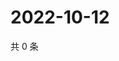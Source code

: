 # 2022-10-12

共 0 条

<!-- BEGIN WEIBO -->
<!-- 最后更新时间 Wed Oct 12 2022 19:07:55 GMT+0800 (China Standard Time) -->

<!-- END WEIBO -->
